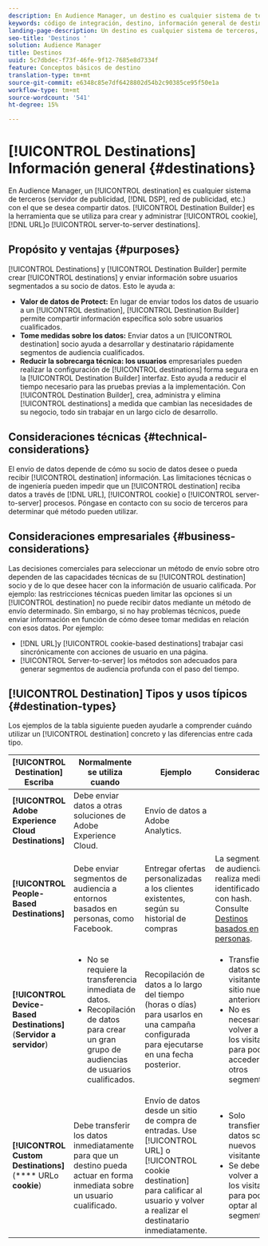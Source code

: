 ```yaml
---
description: En Audience Manager, un destino es cualquier sistema de terceros (servidor de publicidad, DSP, red de publicidad, etc.) con el que se desea compartir datos. El Generador de destinos es la herramienta que se utiliza para crear y administrar destinos de cookie, URL o servidor a servidor.
keywords: código de integración, destino, información general de destino, destino, destino, destino, destino, destino, destino, destino, destino, destino, destino, destino
landing-page-description: Un destino es cualquier sistema de terceros, como un servidor de anuncios o DSP, con el que se comparten datos. Utilice Destination Builder para crear y administrar destinos de servidor a servidor, direcciones URL o cookies.
seo-title: 'Destinos '
solution: Audience Manager
title: Destinos
uuid: 5c7dbdec-f73f-46fe-9f12-7685e8d7334f
feature: Conceptos básicos de destino
translation-type: tm+mt
source-git-commit: e6348c85e7df6428802d54b2c90385ce95f50e1a
workflow-type: tm+mt
source-wordcount: '541'
ht-degree: 15%

---
```



# [!UICONTROL Destinations] Información general {#destinations}

En Audience Manager, un [!UICONTROL destination] es cualquier sistema de terceros (servidor de publicidad, [!DNL DSP], red de publicidad, etc.) con el que se desea compartir datos. [!UICONTROL Destination Builder] es la herramienta que se utiliza para crear y administrar  [!UICONTROL cookie],  [!DNL URL]o  [!UICONTROL server-to-server destinations].

## Propósito y ventajas {#purposes}

<!-- c_destinations.xml -->

[!UICONTROL Destinations] y  [!UICONTROL Destination Builder] permite crear  [!UICONTROL destinations] y enviar información sobre usuarios segmentados a su socio de datos. Esto le ayuda a:

* **Valor de datos de Protect:** En lugar de enviar todos los datos de usuario a un  [!UICONTROL destination],  [!UICONTROL Destination Builder] permite compartir información específica solo sobre usuarios cualificados.
* **Tome medidas sobre los datos:** Enviar datos a un  [!UICONTROL destination] socio ayuda a desarrollar y destinatario rápidamente segmentos de audiencia cualificados.
* **Reducir la sobrecarga técnica: los usuarios** empresariales pueden realizar la configuración de  [!UICONTROL destinations] forma segura en la  [!UICONTROL Destination Builder] interfaz. Esto ayuda a reducir el tiempo necesario para las pruebas previas a la implementación. Con [!UICONTROL Destination Builder], crea, administra y elimina [!UICONTROL destinations] a medida que cambian las necesidades de su negocio, todo sin trabajar en un largo ciclo de desarrollo.

## Consideraciones técnicas {#technical-considerations}

<!-- destination-delivery-methods.xml -->

El envío de datos depende de cómo su socio de datos desee o pueda recibir [!UICONTROL destination] información. Las limitaciones técnicas o de ingeniería pueden impedir que un [!UICONTROL destination] reciba datos a través de [!DNL URL], [!UICONTROL cookie] o [!UICONTROL server-to-server] procesos. Póngase en contacto con su socio de terceros para determinar qué método pueden utilizar.

## Consideraciones empresariales {#business-considerations}

Las decisiones comerciales para seleccionar un método de envío sobre otro dependen de las capacidades técnicas de su [!UICONTROL destination] socio y de lo que desee hacer con la información de usuario calificada. Por ejemplo: las restricciones técnicas pueden limitar las opciones si un [!UICONTROL destination] no puede recibir datos mediante un método de envío determinado. Sin embargo, si no hay problemas técnicos, puede enviar información en función de cómo desee tomar medidas en relación con esos datos. Por ejemplo:

* [!DNL URL]y  [!UICONTROL cookie-based destinations] trabajar casi sincrónicamente con acciones de usuario en una página.
* [!UICONTROL Server-to-server] los métodos son adecuados para generar segmentos de audiencia profunda con el paso del tiempo.

## [!UICONTROL Destination] Tipos y usos típicos  {#destination-types}

Los ejemplos de la tabla siguiente pueden ayudarle a comprender cuándo utilizar un [!UICONTROL destination] concreto y las diferencias entre cada tipo.

| [!UICONTROL Destination] Escriba | Normalmente se utiliza cuando | Ejemplo | Consideraciones |
|--- |--- |--- |--- |
| **[!UICONTROL Adobe Experience Cloud Destinations]** | Debe enviar datos a otras soluciones de Adobe Experience Cloud. | Envío de datos a Adobe Analytics. |  |
| **[!UICONTROL People-Based Destinations]** | Debe enviar segmentos de audiencia a entornos basados en personas, como Facebook. | Entregar ofertas personalizadas a los clientes existentes, según su historial de compras | La segmentación de audiencias se realiza mediante identificadores con hash. Consulte [Destinos basados en personas](people-based-destinations-overview.md). |
| **[!UICONTROL Device-Based Destinations]** (**Servidor a servidor**) | <ul><li>No se requiere la transferencia inmediata de datos.</li><li>Recopilación de datos para crear un gran grupo de audiencias de usuarios cualificados.</li></ul> | Recopilación de datos a lo largo del tiempo (horas o días) para usarlos en una campaña configurada para ejecutarse en una fecha posterior. | <ul><li>Transfiere datos sobre visitantes del sitio nuevos y anteriores. </li><li>No es necesario volver a ver los visitantes para poder acceder a otros segmentos.</li></ul> |
| **[!UICONTROL Custom Destinations]** (**** URLo  **cookie**) | Debe transferir los datos inmediatamente para que un destino pueda actuar en forma inmediata sobre un usuario cualificado. | Envío de datos desde un sitio de compra de entradas. Use [!UICONTROL URL] o [!UICONTROL cookie destination] para calificar al usuario y volver a realizar el destinatario inmediatamente. | <ul><li>Solo transfiere datos sobre nuevos visitantes. </li><li>Se deben volver a ver los visitantes para poder optar al segmento.</li></ul> |

